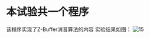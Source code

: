 # 本试验共一个程序
该程序实现了Z-Buffer消音算法的内容
实验结果如图：
![15](https://user-images.githubusercontent.com/87750093/174421344-bd959bbb-7771-4d80-a898-4c7cf5efdacc.PNG)
